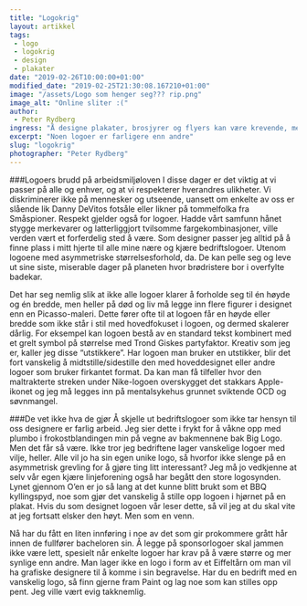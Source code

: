 ```yaml
---
title: "Logokrig"
layout: artikkel
tags: 
 - logo
 - logokrig
 - design
 - plakater
date: "2019-02-26T10:00:00+01:00"
modified_date: "2019-02-25T21:30:08.167210+01:00"
image: "/assets/Logo som henger seg??? rip.png"
image_alt: "Online sliter :("
author:
 - Peter Rydberg
ingress: "Å designe plakater, brosjyrer og flyers kan være krevende, men morsomt arbeid. Man får muligheten til å utfolde kreativiteten sin på mange måter, og er man på god glid kan man bli høy og føle seg som Bob Ross på LSD. Onlines profilmateriale har gjerne også én eller flere logoer på designet, noe vi i Prokom gjerne tar stort hensyn til. Er alle disse logoene like enkle å forholde seg til? Nei, skal vi tro det nylig utrevne håret fra hodebunnsvirvelen min."
excerpt: "Noen logoer er farligere enn andre"
slug: "logokrig"
photographer: "Peter Rydberg"
---
```

###Logoers brudd på arbeidsmiljøloven
I disse dager er det viktig at vi passer på alle og enhver, og at vi respekterer hverandres ulikheter. Vi diskriminerer ikke på mennesker og utseende, uansett om enkelte av oss er slående lik Danny DeVitos fotsåle eller likner på tommelfolka fra Småspioner. Respekt gjelder også for logoer. Hadde vårt samfunn hånet stygge merkevarer og latterliggjort tvilsomme fargekombinasjoner, ville verden vært et forferdelig sted å være. Som designer passer jeg alltid på å finne plass i mitt hjerte til alle mine nære og kjære bedriftslogoer. Utenom logoene med asymmetriske størrelsesforhold, da. De kan pelle seg og leve ut sine siste, miserable dager på planeten hvor brødristere bor i overfylte badekar.

Det har seg nemlig slik at ikke alle logoer klarer å forholde seg til én høyde og én bredde, men heller på død og liv må legge inn flere figurer i designet enn en Picasso-maleri. Dette fører ofte til at logoen får en høyde eller bredde som ikke står i stil med hovedfokuset i logoen, og dermed skalerer dårlig. For eksempel kan logoen bestå av en standard tekst kombinert med et grelt symbol på størrelse med Trond Giskes partyfaktor. Kreativ som jeg er, kaller jeg disse “utstikkere”. Har logoen man bruker en utstikker, blir det fort vanskelig å midtstille/sidestille den med hoveddesignet eller andre logoer som bruker firkantet format. Da kan man få tilfeller hvor den maltrakterte streken under Nike-logoen overskygget det stakkars Apple-ikonet og jeg må legges inn på mentalsykehus grunnet sviktende OCD og søvnmangel.

###De vet ikke hva de gjør
Å skjelle ut bedriftslogoer som ikke tar hensyn til oss designere er farlig arbeid. Jeg sier dette i frykt for å våkne opp med plumbo i frokostblandingen min på vegne av bakmennene bak Big Logo. Men det får så være. Ikke tror jeg bedriftene lager vanskelige logoer med vilje, heller. Alle vil jo ha sin egen unike logo, så hvorfor ikke slenge på en asymmetrisk grevling for å gjøre ting litt interessant? Jeg må jo vedkjenne at selv vår egen kjære linjeforening også har begått den store logosynden. Lynet gjennom O’en er jo så lang at det kunne blitt brukt som et BBQ kyllingspyd, noe som gjør det vanskelig å stille opp logoen i hjørnet på en plakat. Hvis du som designet logoen vår leser dette, så vil jeg at du skal vite at jeg fortsatt elsker den høyt. Men som en venn.

Nå har du fått en liten innføring i noe av det som gir prokommere grått hår innen de fullfører bacheloren sin. Å legge på sponsorlogoer skal jammen ikke være lett, spesielt når enkelte logoer har krav på å være større og mer synlige enn andre. Man lager ikke en logo i form av et Eiffeltårn om man vil ha grafiske designere til å komme i sin begravelse. Har du en bedrift med en vanskelig logo, så finn gjerne fram Paint og lag noe som kan stilles opp pent. Jeg ville vært evig takknemlig.